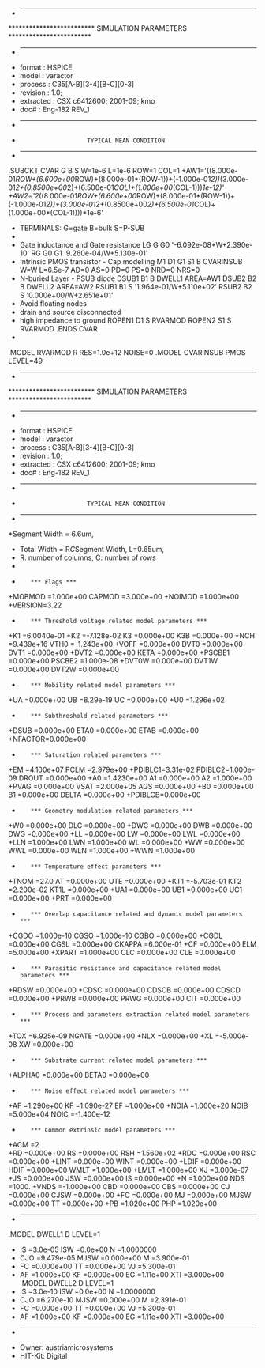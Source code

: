 
* ----------------------------------------------------------------------
************************* SIMULATION PARAMETERS ************************
* ----------------------------------------------------------------------
* format    : HSPICE
* model     : varactor
* process   : C35[A-B][3-4][B-C][0-3]
* revision  : 1.0;
* extracted : CSX c6412600; 2001-09; kmo
* doc#      : Eng-182 REV_1  
* ----------------------------------------------------------------------
*                        TYPICAL MEAN CONDITION
* ---------------------------------------------------
.SUBCKT CVAR G B S  W=1e-6 L=1e-6 ROW=1 COL=1
+AW1='((8.000e-01*ROW+(6.600e+00*ROW)+(8.000e-01*(ROW-1))+(-1.000e-01*2))*(3.000e-01*2+(0.8500e+00*2)+(6.500e-01*COL)+(1.000e+00*(COL-1)))*1e-12)'
+AW2='2*((8.000e-01*ROW+(6.600e+00*ROW)+(8.000e-01*(ROW-1))+(-1.000e-01*2))+(3.000e-01*2+(0.8500e+00*2)+(6.500e-01*COL)+(1.000e+00*(COL-1))))*1e-6'
* TERMINALS: G=gate B=bulk S=P-SUB
*
* Gate inductance and Gate resistance
LG G G0 '-6.092e-08*W+2.390e-10'
RG G0 G1 '9.260e-04/W+5.130e-01'
* Intrinsic PMOS transistor - Cap modelling
M1 D1 G1 S1 B CVARINSUB W=W L=6.5e-7 AD=0 AS=0 PD=0 PS=0 NRD=0 NRS=0
* N-buried Layer - PSUB diode
DSUB1 B1 B DWELL1 AREA=AW1
DSUB2 B2 B DWELL2 AREA=AW2
RSUB1 B1 S '1.964e-01/W+5.110e+02'
RSUB2 B2 S '0.000e+00/W+2.651e+01'
* Avoid floating nodes
* drain and source disconnected 
* high impedance to ground
ROPEN1 D1 S RVARMOD
ROPEN2 S1 S RVARMOD
.ENDS CVAR
* 
.MODEL RVARMOD R RES=1.0e+12 NOISE=0
.MODEL CVARINSUB PMOS LEVEL=49 
* ----------------------------------------------------------------------
************************* SIMULATION PARAMETERS ************************
* ----------------------------------------------------------------------
* format    : HSPICE
* model     : varactor
* process   : C35[A-B][3-4][B-C][0-3]
* revision : 1.0; 
* extracted : CSX c6412600; 2001-09; kmo
* doc#      : Eng-182 REV_1
* ----------------------------------------------------------------------
*                        TYPICAL MEAN CONDITION
* ----------------------------------------------------------------------
*Segment Width = 6.6um, 
* Total Width = R*C*Segment Width, L=0.65um,
* R: number of columns, C: number of rows
*
*        *** Flags ***
+MOBMOD =1.000e+00 CAPMOD =3.000e+00 
+NOIMOD =1.000e+00 
+VERSION=3.22 
*        *** Threshold voltage related model parameters ***
+K1     =6.0040e-01 
+K2     =-7.128e-02 K3     =0.000e+00 K3B    =0.000e+00 
+NCH    =9.439e+16 VTH0   =-1.243e+00 
+VOFF   =0.000e+00 DVT0   =0.000e+00 DVT1   =0.000e+00 
+DVT2   =0.000e+00 KETA   =0.000e+00 
+PSCBE1 =0.000e+00 PSCBE2 =1.000e-08 
+DVT0W  =0.000e+00 DVT1W  =0.000e+00 DVT2W  =0.000e+00 
*        *** Mobility related model parameters ***
+UA     =0.000e+00 UB     =8.29e-19 UC     =0.000e+00 
+U0     =1.296e+02 
*        *** Subthreshold related parameters ***
+DSUB   =0.000e+00 ETA0   =0.000e+00 ETAB   =0.000e+00 
+NFACTOR=0.000e+00 
*        *** Saturation related parameters ***
+EM     =4.100e+07 PCLM   =2.979e+00 
+PDIBLC1=3.31e-02 PDIBLC2=1.000e-09 DROUT  =0.000e+00 
+A0     =1.4230e+00 A1     =0.000e+00 A2     =1.000e+00 
+PVAG   =0.000e+00 VSAT   =2.000e+05 AGS    =0.000e+00 
+B0     =0.000e+00 B1     =0.000e+00 DELTA  =0.000e+00 
+PDIBLCB=0.000e+00 
*        *** Geometry modulation related parameters ***
+W0     =0.000e+00 DLC    =0.000e+00 
+DWC    =0.000e+00 DWB    =0.000e+00 DWG    =0.000e+00 
+LL     =0.000e+00 LW     =0.000e+00 LWL    =0.000e+00 
+LLN    =1.000e+00 LWN    =1.000e+00 WL     =0.000e+00 
+WW     =0.000e+00 WWL    =0.000e+00 WLN    =1.000e+00 
+WWN    =1.000e+00 
*        *** Temperature effect parameters ***
+TNOM   =27.0 AT     =0.000e+00 UTE    =0.000e+00 
+KT1    =-5.703e-01 KT2    =2.200e-02 KT1L   =0.000e+00 
+UA1    =0.000e+00 UB1    =0.000e+00 UC1    =0.000e+00 
+PRT    =0.000e+00 
*        *** Overlap capacitance related and dynamic model parameters   ***
+CGDO   =1.000e-10 CGSO   =1.000e-10 CGBO   =0.000e+00 
+CGDL   =0.000e+00 CGSL   =0.000e+00 CKAPPA =6.000e-01 
+CF     =0.000e+00 ELM    =5.000e+00 
+XPART  =1.000e+00 CLC    =0.000e+00 CLE    =0.000e+00 
*        *** Parasitic resistance and capacitance related model parameters ***
+RDSW   =0.000e+00 
+CDSC   =0.000e+00 CDSCB  =0.000e+00 CDSCD  =0.000e+00 
+PRWB   =0.000e+00 PRWG   =0.000e+00 CIT    =0.000e+00 
*        *** Process and parameters extraction related model parameters ***
+TOX    =6.925e-09 NGATE  =0.000e+00 
+NLX    =0.000e+00 
+XL     =-5.000e-08 XW     =0.000e+00 
*        *** Substrate current related model parameters ***
+ALPHA0 =0.000e+00 BETA0  =0.000e+00 
*        *** Noise effect related model parameters ***
+AF     =1.290e+00 KF     =1.090e-27 EF     =1.000e+00 
+NOIA   =1.000e+20 NOIB   =5.000e+04 NOIC   =-1.400e-12 
*        *** Common extrinsic model parameters ***
+ACM    =2        
+RD     =0.000e+00 RS     =0.000e+00 RSH    =1.560e+02 
+RDC    =0.000e+00 RSC    =0.000e+00 
+LINT   =0.000e+00  WINT   =0.000e+00 
+LDIF   =0.000e+00 HDIF   =0.000e+00 WMLT   =1.000e+00 
+LMLT   =1.000e+00 XJ     =3.000e-07 
+JS     =0.000e+00 JSW    =0.000e+00 IS     =0.000e+00 
+N      =1.000e+00 NDS    =1000. 
+VNDS   =-1.000e+00 CBD    =0.000e+00 CBS    =0.000e+00 CJ     =0.000e+00 CJSW   =0.000e+00 
+FC     =0.000e+00 MJ     =0.000e+00 MJSW   =0.000e+00 TT     =0.000e+00 
+PB     =1.020e+00 PHP    =1.020e+00 
* ----------------------------------------------------------------------
.MODEL DWELL1 D LEVEL=1
+ IS   =3.0e-05   ISW  =0.0e+00 N    =1.0000000   
+ CJO  =9.479e-05   MJSW =0.000e+00   M    =3.900e-01   
+ FC   =0.000e+00   TT   =0.000e+00   VJ   =5.300e-01   
+ AF   =1.000e+00   KF   =0.000e+00   EG   =1.11e+00   XTI  =3.000e+00   
.MODEL DWELL2 D LEVEL=1
+ IS   =3.0e-10   ISW  =0.0e+00 N    =1.0000000   
+ CJO  =6.270e-10   MJSW =0.000e+00   M    =2.391e-01   
+ FC   =0.000e+00   TT   =0.000e+00   VJ   =5.300e-01   
+ AF   =1.000e+00   KF   =0.000e+00   EG   =1.11e+00   XTI  =3.000e+00   
* ----------------------------------------------------------------------
* Owner: austriamicrosystems
* HIT-Kit: Digital
